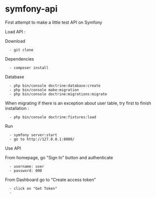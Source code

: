 # symfony-api
First attempt to make a little test API on Symfony

Load API : 
   
   Download 
      
      - git clone  
      
   Dependencies 
      
      - composer install 
   
   Database 
   
      - php bin/console doctrine:database:create
      - php bin/console make:migration
      - php bin/console doctrine:migrations:migrate
  
  When migrating if there is an exception about user table, try first to finish installation :  
      
      - php bin/console doctrine:fixtures:load
      
  Run 
  
      - symfony server:start 
      - go to http://127.0.0.1:8000/ 


Use API

From homepage, go "Sign In" button and authenticate 

      - username: user
      - password: 000

From Dashboard go to "Create access token"
      
      - click on "Get Token"
      - 

